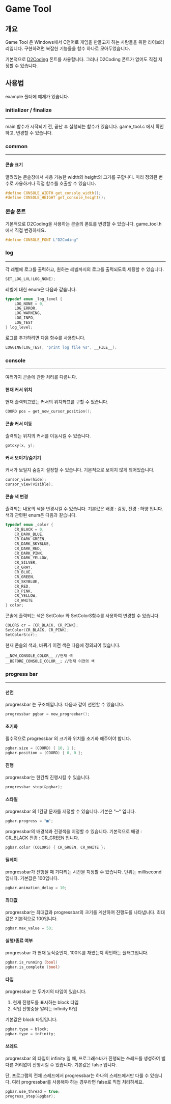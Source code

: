Game Tool
========
개요
------
Game Tool 은 Windows에서 C언어로 게임을 만들고자 하는 사람들을 위한 라이브러리입니다. 구현하려면 복잡한 기능들을 함수 하나로 모아두었습니다.

기본적으로 [D2Coding](https://github.com/naver/d2codingfont "D2Coding") 폰트를 사용합니다.
그러나 D2Coding 폰트가 없어도 직접 지정할 수 있습니다.

사용법
------
example 폴더에 예제가 있습니다.

### initializer / finalize
------
main 함수가 시작되기 전, 끝난 후 실행되는 함수가 있습니다.
game_tool.c 에서 확인하고, 변경할 수 있습니다.

### common
------

#### 콘솔 크기
열려있는 콘솔창에서 사용 가능한 width와 height의 크기를 구합니다.
미리 정의된 변수로 사용하거나 직접 함수를 호출할 수 있습니다.
```C
#define CONSOLE_WIDTH get_console_width();
#define CONSOLE_HEIGHT get_console_height();
```

### 콘솔 폰트
기본적으로 D2Coding을 사용하는 콘솔의 폰트를 변경할 수 있습니다.
game_tool.h 에서 직접 변경하세요. 
```c
#define CONSOLE_FONT L"D2Coding"
```

### log
------
각 레벨에 로그를 출력하고, 원하는 레벨까지의 로그를 출력되도록 세팅할 수 있습니다.
```c
SET_LOG_LVL(LOG_NONE);
```
레벨에 대한 enum은 다음과 같습니다.
```c
typedef enum _log_level {
	LOG_NONE = 0,
	LOG_ERROR,
	LOG_WARNING,
	LOG_INFO,
	LOG_TEST
} log_level;
```
로그를 추가하려면 다음 함수를 사용합니다.
```c
LOGGING(LOG_TEST, "print log file %s", __FILE__);
```
### console
------
여러가지 콘솔에 관한 처리를 다룹니다.

#### 현재 커서 위치
현재 출력되고있는 커서의 위치좌표를 구할 수 있습니다.
```c
COORD pos = get_now_cursor_position();
```

#### 콘솔 커서 이동
출력되는 위치의 커서를 이동시킬 수 있습니다.
```c
gotoxy(x, y);
```

#### 커서 보이기/숨기기
커서가 보일지 숨길지 설정할 수 있습니다.
기본적으로 보이지 않게 되어있습니다.
```c
cursor_view(hide);
cursor_view(visible);
```

#### 콘솔 색 변경
출력되는 내용의 색을 변경시킬 수 있습니다.
기본값은 배경 : 검정, 전경 : 하양 입니다.
색과 관련된 enum은 다음과 같습니다.
```c
typedef enum _color {
	CR_BLACK = 0,
	CR_DARK_BLUE,
	CR_DARK_GREEN,
	CR_DARK_SKYBLUE,
	CR_DARK_RED,
	CR_DARK_PINK,
	CR_DARK_YELLOW,
	CR_SILVER,
	CR_GRAY,
	CR_BLUE,
	CR_GREEN,
	CR_SKYBLUE,
	CR_RED,
	CR_PINK,
	CR_YELLOW,
	CR_WHITE
} color;
```
콘솔에 출력되는 색은 SetColor 와 SetColorS함수를 사용하여 변경할 수 있습니다.
```c
COLORS cr = {CR_BLACK, CR_PINK};
SetColor(CR_BLACK, CR_PINK);
SetColorS(cr);
```
현재 콘솔의 색과, 바뀌기 이전 색은 다음에 정의되어 있습니다.
```
__NOW_CONSOLE_COLOR__ //현재 색
__BEFORE_CONSOLE_COLOR__; //현재 이전의 색
```

### progress bar
------

#### 선언
progressbar 는 구조체입니다. 다음과 같이 선언할 수 있습니다.
```c
progressbar pgbar = new_progreebar();
```

#### 초기화
필수적으로 progressbar 의 크기와 위치를 초기화 해주어야 합니다.
```c
pgbar.size = (COORD) { 10, 1 };
pgbar.position = (COORD) { 0, 0 };
```

#### 진행
progressbar는 한칸씩 진행시킬 수 있습니다.
```c
progressbar_step(&pgbar);
```

#### 스타일
progressbar 의 1칸당 문자를 지정할 수 있습니다.
기본은 "─" 입니다.
```c
pgbar.progress = "■";
```

progressbar의 배경색과 전경색을 지정할 수 있습니다.
기본적으로 배경 : CR_BLACK 전경 : CR_GREEN 입니다.
```c
pgbar.color (COLORS) { CR_GREEN, CR_WHITE };
```

#### 딜레이
progressbar가 진행될 때 기다리는 시간을 지정할 수 있습니다.
단위는 millisecond 입니다. 기본값은 100입니다.
```c
pgbar.animation_delay = 10;
```

#### 최대값
progressbar는 최대값과 progressbar의 크기를 계산하여 진행도를 나타냅니다.
최대값은 기본적으로 100입니다.
```c
pgbar.max_value = 50;
```

#### 실행/종료 여부
progressbar 가 현재 동작중인지, 100%를 채웠는지 확인하는 플래그입니다.
```c
pgbar.is_running (bool)
pgbar.is_complete (bool)
```

#### 타입
progressbar 는 두가지의 타입이 있습니다.
1. 현재 진행도를 표시하는 block 타입
2. 작업 진행중을 알리는 infinity 타입

기본값은 block 타입입니다.
```c
pgbar.type = block;
pgbar.type = infinity;
```

#### 쓰레드
progressbar 의 타입이 infinity 일 때, 프로그래스바가 진행되는 쓰레드를 생성하여 별 다른 처리없이 진행시킬 수 있습니다.
기본값은 false 입니다.

단, 프로그램의 전체 스레드에서 progressbar는 하나의 스레드에서만 다룰 수 있습니다.
여러 progressbar를 사용해야 하는 경우라면 false로 직접 처리하세요.
```c
pgbar.use_thread = true;
progress_step(&pgbar);
```
